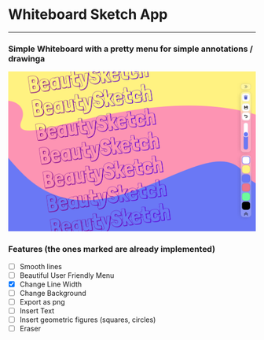 # Whiteboard Sketch App
---

### Simple Whiteboard with a pretty menu for simple annotations / drawinga

![](https://github.com/PropzSaladaz/whiteboard-sketch/blob/main/preview.png?raw=true)

### Features (the ones marked are already implemented)
- [ ] Smooth lines
- [ ] Beautiful User Friendly Menu
- [X] Change Line Width
- [ ] Change Background
- [ ] Export as png
- [ ] Insert Text
- [ ] Insert geometric figures (squares, circles)
- [ ] Eraser
